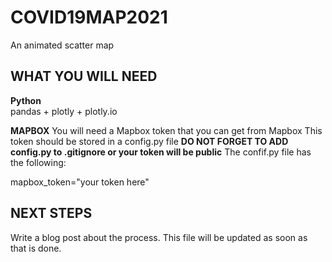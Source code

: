 # COVID19MAP2021
An animated scatter map
 
## WHAT YOU WILL NEED 
**Python**	
pandas + plotly + plotly.io 


**MAPBOX**
You will need a Mapbox token that you can get from Mapbox
This token should be stored in a config.py file 
**DO NOT FORGET TO ADD config.py to .gitignore or your token will be public**
The confif.py file has the following:

mapbox_token="your token here"

## NEXT STEPS

Write a blog post about the process. This file will be updated as soon as that is done. 








 
 
